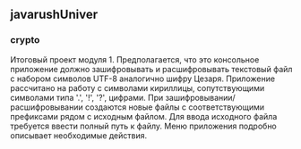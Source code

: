 ## javarushUniver
### crypto
Итоговый проект модуля 1.
Предполагается, что это консольное приложение должно зашифровывать и расшифровывать текстовый файл с набором символов UTF-8 аналогично шифру Цезаря.
Приложение рассчитано на работу с символами кириллицы, сопутствующими символами типа '.', '!', '?', цифрами. 
При зашифровывании/расшифровывании создаются новые файлы с соответствующими префиксами рядом с исходным файлом.
Для ввода исходного файла требуется ввести полный путь к файлу.
Меню приложения подробно описывает необходимые действия.
